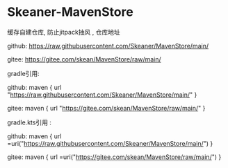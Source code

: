 # Skeaner-MavenStore
缓存自建仓库, 防止jitpack抽风 , 仓库地址 

github: https://raw.githubusercontent.com/Skeaner/MavenStore/main/

gitee:  https://gitee.com/skean/MavenStore/raw/main/

gradle引用: 

github: maven { url "https://raw.githubusercontent.com/Skeaner/MavenStore/main/" }

gitee: 	maven { url "https://gitee.com/skean/MavenStore/raw/main/" }


gradle.kts引用 : 

github:	maven { url =uri("https://raw.githubusercontent.com/Skeaner/MavenStore/main/") }

gitee: 	maven { url =uri("https://gitee.com/skean/MavenStore/raw/main/") }
